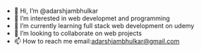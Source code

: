- 👋 Hi, I’m @adarshjambhulkar
- 👀 I’m interested in web developmet and programming
- 🌱 I’m currently learning full stack web development on udemy
- 💞️ I’m looking to collaborate on web projects
- 📫 How to reach me email:adarshjambhulkar@gmail.com


